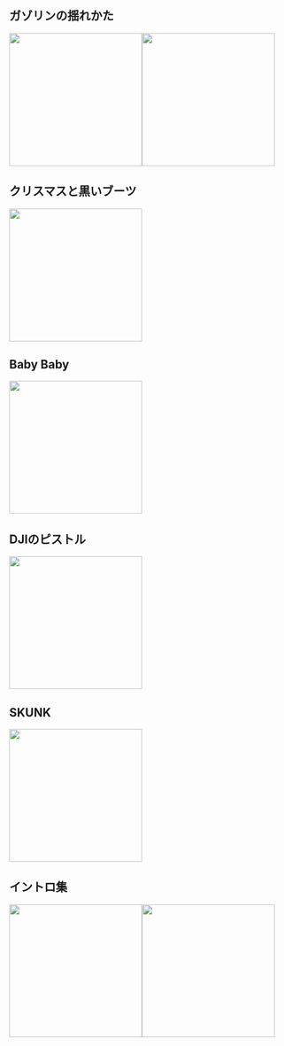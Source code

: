 

## ガゾリンの揺れかた
[<img width="240" src="https://img.youtube.com/vi/bp-MpIrLq7w/hqdefault.jpg">](https://www.youtube.com/watch?v=bp-MpIrLq7w)[<img width="240" src="https://img.youtube.com/vi/o2NUBxmUr4Y/hqdefault.jpg">](https://www.youtube.com/watch?v=o2NUBxmUr4Y)

## クリスマスと黒いブーツ
[<img width="240" src="https://img.youtube.com/vi/A-VhqqHnEKk&t=85s/hqdefault.jpg">](https://www.youtube.com/watch?v=A-VhqqHnEKk&t=85s)

## Baby Baby
[<img width="240" src="https://img.youtube.com/vi/6ZlR3F7Pqek/hqdefault.jpg">](https://www.youtube.com/watch?v=6ZlR3F7Pqek)

##  DJIのピストル
[<img width="240" src="https://img.youtube.com/vi/c_N4DzBdje8/hqdefault.jpg">](https://www.youtube.com/watch?v=c_N4DzBdje8)

## SKUNK
[<img width="240" src="https://img.youtube.com/vi/_DLxf1eIJWE/hqdefault.jpg">](https://www.youtube.com/watch?v=_DLxf1eIJWE)

##  イントロ集
[<img width="240" src="https://img.youtube.com/vi/A-VhqqHnEKk/hqdefault.jpg">](https://www.youtube.com/watch?v=A-VhqqHnEKk)[<img width="240" src="https://img.youtube.com/vi/6GxHuIi7cpE/hqdefault.jpg">](https://www.youtube.com/watch?v=6GxHuIi7cpE)
